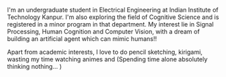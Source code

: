 I'm an undergraduate student in Electrical Engineering at Indian Institute of Technology Kanpur. I'm also exploring the field of Cognitive Science and is registered in a minor program in that department. My interest lie in Signal Processing, Human Cognition and Computer Vision, with a dream of building an artificial agent which can mimic humans!! 

Apart from academic interests, I love to do pencil sketching, kirigami, wasting my time watching animes and (Spending time alone absolutely thinking nothing... )
